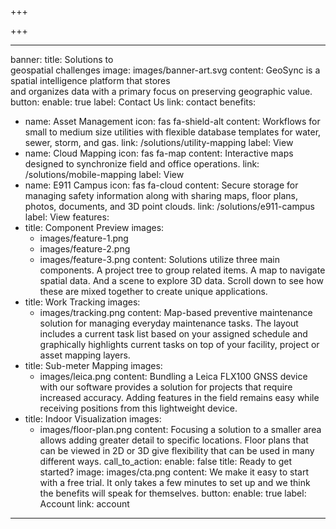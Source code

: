 +++

+++

***

banner:
title: Solutions to<br> geospatial challenges
image: images/banner-art.svg
content: GeoSync is a spatial intelligence platform that stores <br> and organizes
data with a primary focus on preserving geographic value.
button:
enable: true
label: Contact Us
link: contact
benefits:

* name: Asset Management
  icon: fas fa-shield-alt
  content: Workflows for small to medium size utilities with flexible database templates for water, sewer, storm, and gas.
  link: /solutions/utility-mapping
  label: View
* name: Cloud Mapping
  icon: fas fa-map
  content: Interactive maps designed to synchronize field and office operations.
  link: /solutions/mobile-mapping
  label: View
* name: E911 Campus
  icon: fas fa-cloud
  content: Secure storage for managing safety information along with sharing maps, floor plans, photos, documents, and 3D point clouds.
  link: /solutions/e911-campus
  label: View
  features:
* title: Component Preview
  images:
  * images/feature-1.png
  * images/feature-2.png
  * images/feature-3.png
    content: Solutions utilize three main components. A project tree to group related items. A map to navigate spatial data. And a scene to explore 3D data. Scroll down to see how these are mixed together to create unique applications.
* title: Work Tracking
  images:
  * images/tracking.png
    content: Map-based preventive maintenance solution for managing everyday maintenance tasks. The layout includes a current task list based on your assigned schedule and graphically highlights current tasks on top of your facility, project or asset mapping layers.
* title: Sub-meter Mapping
  images:
  * images/leica.png
    content: Bundling a Leica FLX100 GNSS device with our software provides a solution for projects that require increased accuracy. Adding features in the field remains easy while receiving positions from this lightweight device.
* title: Indoor Visualization
  images:
  * images/floor-plan.png
    content: Focusing a solution to a smaller area allows adding greater detail to specific locations. Floor plans that can be viewed in 2D or 3D give flexibility that can be used in many different ways.
    call\_to\_action:
    enable: false
    title: Ready to get started?
    image: images/cta.png
    content: We make it easy to start with a free trial. It only takes a few minutes
    to set up and we think the benefits will speak for themselves.
    button:
    enable: true
    label: Account
    link: account

***
